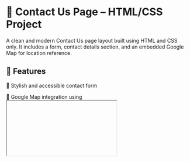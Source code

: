 # 📨 Contact Us Page – HTML/CSS Project
A clean and modern Contact Us page layout built using HTML and CSS only.
It includes a form, contact details section, and an embedded Google Map for location reference.

## 📌 Features
📄 Stylish and accessible contact form

🧭 Google Map integration using <iframe>

📱 Built with Flexbox for easy alignment


## 🛠 Technologies Used
HTML5

CSS3 (Flexbox)

Embedded Google Maps

## 📁 Preview
![Preview](https://uploadkon.ir/uploads/68e713_25contact-us.png)
